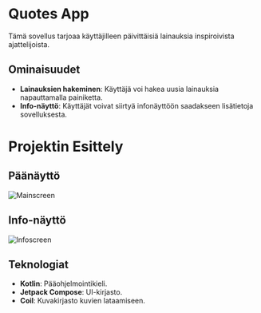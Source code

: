 # Quotes App

Tämä sovellus tarjoaa käyttäjilleen päivittäisiä lainauksia inspiroivista ajattelijoista. 
## Ominaisuudet

- **Lainauksien hakeminen**: Käyttäjä voi hakea uusia lainauksia napauttamalla painiketta.
- **Info-näyttö**: Käyttäjät voivat siirtyä infonäyttöön saadakseen lisätietoja sovelluksesta.

# Projektin Esittely

## Päänäyttö

![Mainscreen](images/mainscreen.png)

## Info-näyttö

![Infoscreen](images/infoscreen.png)

## Teknologiat

- **Kotlin**: Pääohjelmointikieli.
- **Jetpack Compose**: UI-kirjasto.
- **Coil**: Kuvakirjasto kuvien lataamiseen.


